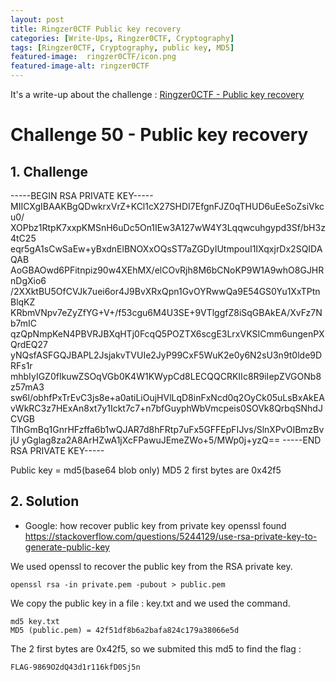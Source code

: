 ```yaml
---
layout: post
title: Ringzer0CTF Public key recovery
categories: [Write-Ups, Ringzer0CTF, Cryptography]
tags: [Ringzer0CTF, Cryptography, public key, MD5]
featured-image:  ringzer0CTF/icon.png
featured-image-alt: ringzer0CTF
---
```


It's a write-up about the challenge : [Ringzer0CTF - Public key recovery](https://ringzer0ctf.com/challenges/49)

# Challenge 50 - Public key recovery

## 1. Challenge 

 -----BEGIN RSA PRIVATE KEY-----
MIICXgIBAAKBgQDwkrxVrZ+KCl1cX27SHDI7EfgnFJZ0qTHUD6uEeSoZsiVkcu0/
XOPbz1RtpK7xxpKMSnH6uDc5On1IEw3A127wW4Y3Lqqwcuhgypd3Sf/bH3z4tC25
eqr5gA1sCwSaEw+yBxdnElBNOXxOQsST7aZGDyIUtmpouI1IXqxjrDx2SQIDAQAB
AoGBAOwd6PFitnpiz90w4XEhMX/elCOvRjh8M6bCNoKP9W1A9whO8GJHRnDgXio6
/2XXktBU5OfCVJk7uei6or4J9BvXRxQpn1GvOYRwwQa9E54GS0Yu1XxTPtnBlqKZ
KRbmVNpv7eZyZfYG+V+/f53cgu6M4U3SE+9VTlggfZ8iSqGBAkEA/XvFz7Nb7mIC
qzQpNmpKeN4PBVRJBXqHTj0FcqQ5POZTX6scgE3LrxVKSICmm6ungenPXQrdEQ27
yNQsfASFGQJBAPL2JsjakvTVUIe2JyP99CxF5WuK2e0y6N2sU3n9t0lde9DRFs1r
mhbIyIGZ0fIkuwZSOqVGb0K4W1KWypCd8LECQQCRKIIc8R9iIepZVGONb8z57mA3
sw6l/obhfPxTrEvC3js8e+a0atiLiOujHVlLqD8inFxNcd0q2OyCk05uLsBxAkEA
vWkRC3z7HExAn8xt7y1Ickt7c7+n7bfGuyphWbVmcpeis0SOVk8QrbqSNhdJCVGB
TIhGmBq1GnrHFzffa6b1wQJAR7d8hFRtp7uFx5GFFEpFIJvs/SlnXPvOIBmzBvjU
yGglag8za2A8ArHZwA1jXcFPawuJEmeZWo+5/MWp0j+yzQ==
-----END RSA PRIVATE KEY-----


Public key = md5(base64 blob only) MD5 2 first bytes are 0x42f5 


## 2. Solution

 - Google: how recover public key from private key openssl
	found https://stackoverflow.com/questions/5244129/use-rsa-private-key-to-generate-public-key

We used openssl to recover the public key from the RSA private key.

```openssl rsa -in private.pem -pubout > public.pem```


We copy the public key in a file : key.txt and we used the command.

```
md5 key.txt
MD5 (public.pem) = 42f51df8b6a2bafa824c179a38066e5d
```

The 2 first bytes are 0x42f5, so we submited this md5 to find the flag :

```FLAG-9869O2dQ43d1r116kfD0Sj5n```
